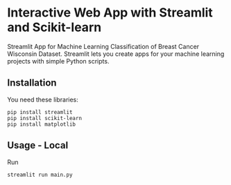 # Interactive Web App with Streamlit and Scikit-learn
Streamlit App for Machine Learning Classification of Breast Cancer Wisconsin Dataset. Streamlit lets you create apps for your machine learning projects with simple Python scripts.

## Installation
You need these libraries:
```console
pip install streamlit
pip install scikit-learn
pip install matplotlib
```
## Usage - Local
Run
```console
streamlit run main.py
```
